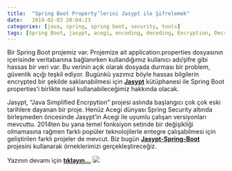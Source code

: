 ```yaml
---
title:  "Spring Boot Property’lerini Jasypt ile Şifrelemek"
date:   2019-02-03 20:04:23
categories: [java, spring, spring boot, security, tools]
tags: [Spring Boot, jasypt, acegi, encoding, decoding, Encryption, Decryption, Şifreleme, nedir, example, Mehmet Cem Yücel, Mehmet, Cem, Yücel, Yucel, Nasıl Yapılır, application.properties, application.yml, spring]
---
```

Bir Spring Boot projemiz var. Projemize ait application.properties dosyasının içerisinde veritabanına bağlanırken kullandığımız kullanıcı adı/şifre gibi hassas bir veri var. Bu verinin açık olarak dosyada durması bir problem, güvenlik açığı teşkil ediyor. Bugünkü yazımız böyle hassas bilgilerin encrypted bir şekilde saklanabilmesi için <a style="font-weight:bold" href="http://www.jasypt.org/?utm_source=mehmetcemyucel.com&utm_medium=refferal&utm_campaign=blog" target="_blank">Jasypt</a> kütüphanesi ile Spring Boot properties’i birlikte nasıl kullanabileceğimiz hakkında olacak.

Jasypt, “Java Simplified Encrpytion” projesi aslında başlangıcı çok çok eski tarihlere dayanan bir proje. Henüz Acegi dünyası Spring Security altında birleşmeden öncesinde Jasypt’in Acegi ile uyumlu çalışan versiyonları mevcuttu. 2014ten bu yana temel fonksiyon setinde bir değişikliği olmamasına rağmen farklı popüler teknolojilerle entegre çalışabilmesi için geliştirilen farklı projeler de mevcut. Biz bugün <a style="font-weight:bold" href="https://github.com/ulisesbocchio/jasypt-spring-boot?utm_source=mehmetcemyucel.com&utm_medium=refferal&utm_campaign=blog" target="_blank">Jasypt-Spring-Boot</a> projesini kullanarak örneklerimizi gerçekleştireceğiz.

Yazının devamı için 
<a style="font-weight:bold" href="https://medium.com/mehmetcemyucel/73715242d4cd?utm_source=mehmetcemyucel.com&utm_medium=refferal&utm_campaign=blog" target="_blank">tıklayın...</a>
![](https://cdn-images-1.medium.com/max/800/1*9oEKN6s0vnoxVTmjuFgymw.png)
